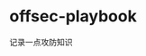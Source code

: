 
























































































































# offsec-playbook
记录一点攻防知识
